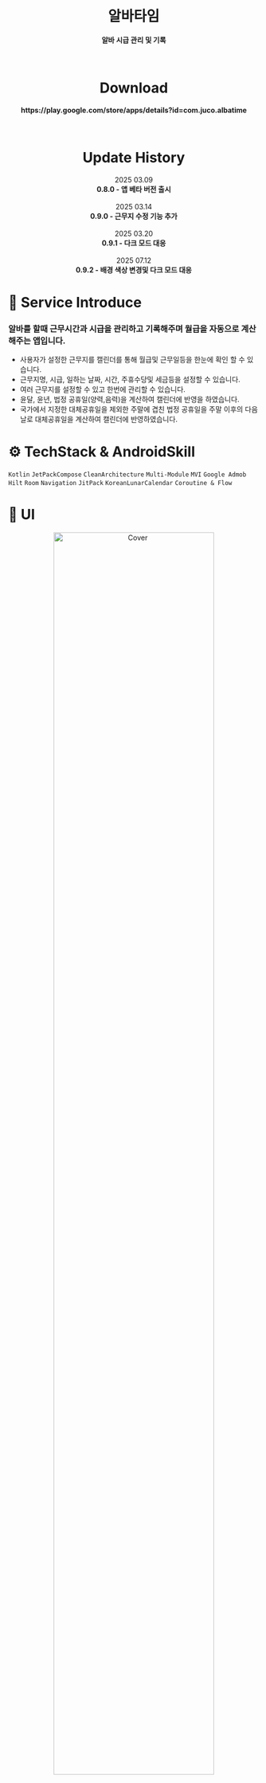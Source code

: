 <h1 align="center"><b>알바타임</b></h1>
<p align="center"><b>알바 시급 관리 및 기록</b></p>

<br>

<h1 align="center"><b>Download</b></h1>
<p align="center"><b>https://play.google.com/store/apps/details?id=com.juco.albatime</b></p>

<br>

<h1 align="center"><b>Update History</b></h1>
<p align="center">
  2025 03.09</span><br>
  <b>0.8.0 - 앱 베타 버전 출시</b>
  <br><br>
  2025 03.14</span><br>
  <b>0.9.0 - 근무지 수정 기능 추가</b>
  <br><br>
  2025 03.20</span><br>
  <b>0.9.1 - 다크 모드 대응</b>
  <br><br>
  2025 07.12</span><br>
  <b>0.9.2 - 배경 색상 변경및 다크 모드 대응</b>
</p>


# 📑 Service Introduce
### 알바를 할때 근무시간과 시급을 관리하고 기록해주며 월급을 자동으로 계산해주는 앱입니다.
- 사용자가 설정한 근무지를 캘린더를 통해 월급및 근무일등을 한눈에 확인 할 수 있습니다.
- 근무지명, 시급, 일하는 날짜, 시간, 주휴수당및 세금등을 설정할 수 있습니다.
- 여러 근무지를 설정할 수 있고 한번에 관리할 수 있습니다.
- 윤달, 윤년, 법정 공휴일(양력,음력)을 계산하여 캘린더에 반영을 하였습니다.
- 국가에서 지정한 대체공휴일을 제외한 주말에 겹친 법정 공휴일을 주말 이후의 다음날로 대체공휴일을 계산하여 캘린더에 반영하였습니다.

# ⚙️ TechStack & AndroidSkill
`Kotlin` `JetPackCompose` `CleanArchitecture` `Multi-Module` `MVI` `Google Admob` `Hilt` `Room` `Navigation` `JitPack` `KoreanLunarCalendar` 
`Coroutine & Flow`

# 📸 UI
<div align="center" >
  <img src="https://github.com/user-attachments/assets/775ceba7-01be-4449-baf4-50306df3dcb7" alt="Cover" width="80%">
</div>

<div align="center">
  <img src="https://github.com/user-attachments/assets/6fe421aa-9f3a-40e7-b456-cfbb8adbd152" alt="albatime_home" width="24%">
  <img src="https://github.com/user-attachments/assets/bc2512f7-8719-4440-af3b-0275d132715e" alt="albatime_cafe_detail" width="24%">
  <img src="https://github.com/user-attachments/assets/015eb675-fa59-4081-902e-bfe936b429bd" alt="albatime_store_detail" width="24%">
  <br>
  <img src="https://github.com/user-attachments/assets/625617e4-3443-4a9a-b224-16c12bd7fbea" alt="albatime_adder" width="24%">
  <img src="https://github.com/user-attachments/assets/dbabd7e7-a92d-421c-b580-040cfc8b14e4" alt="albatime_calendar" width="24%">
</div>
